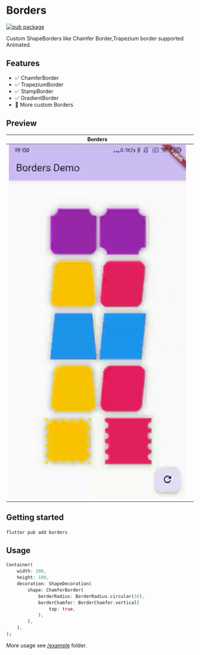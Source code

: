 Borders
===================================
<a href="https://pub.dev/packages/borders">
    <img src="https://img.shields.io/pub/v/borders.svg" alt="pub package" />
</a>

Custom ShapeBorders like Chamfer Border,Trapezium border supported Animated.

## Features

- ✅ ChamferBorder
- ✅ TrapeziumBorder
- ✅ StampBorder
- ✅ GradientBorder
- 🚧 More custom Borders

## Preview

|Borders| |
|:-:|:-:|
|![borders](preview/preview.gif)| |

## Getting started

`flutter pub add borders`

## Usage

```dart
Container(
    width: 100,
    height: 100,
    decoration: ShapeDecoration(
        shape: ChamferBorder(
            borderRadius: BorderRadius.circular(16),
            borderChamfer: BorderChamfer.vertical(
                top: true,
            ),
        ),
    ),
);
```

More usage see [/example](example/) folder.

